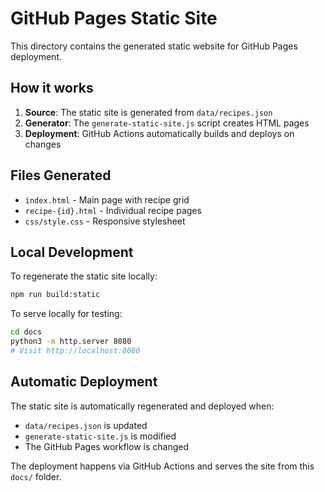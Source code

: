 # GitHub Pages Static Site

This directory contains the generated static website for GitHub Pages deployment.

## How it works

1. **Source**: The static site is generated from `data/recipes.json`
2. **Generator**: The `generate-static-site.js` script creates HTML pages
3. **Deployment**: GitHub Actions automatically builds and deploys on changes

## Files Generated

- `index.html` - Main page with recipe grid
- `recipe-{id}.html` - Individual recipe pages  
- `css/style.css` - Responsive stylesheet

## Local Development

To regenerate the static site locally:

```bash
npm run build:static
```

To serve locally for testing:

```bash
cd docs
python3 -m http.server 8080
# Visit http://localhost:8080
```

## Automatic Deployment

The static site is automatically regenerated and deployed when:
- `data/recipes.json` is updated
- `generate-static-site.js` is modified
- The GitHub Pages workflow is changed

The deployment happens via GitHub Actions and serves the site from this `docs/` folder.